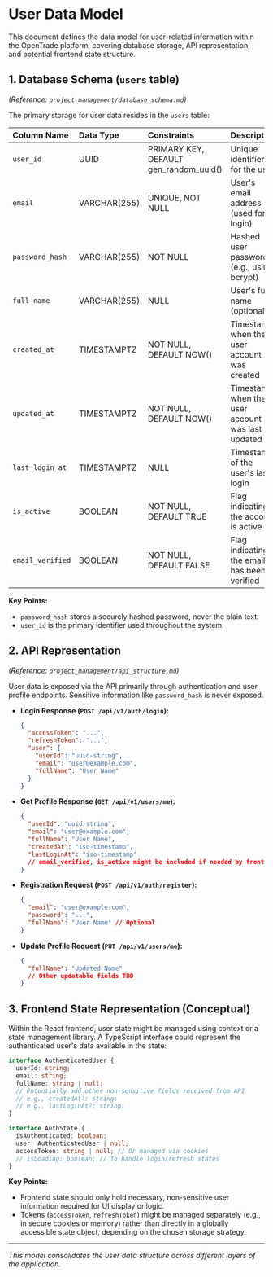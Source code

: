 # User Data Model

This document defines the data model for user-related information within the OpenTrade platform, covering database storage, API representation, and potential frontend state structure.

## 1. Database Schema (`users` table)

*(Reference: `project_management/database_schema.md`)*

The primary storage for user data resides in the `users` table:

| Column Name      | Data Type        | Constraints              | Description                                    |
| :--------------- | :--------------- | :----------------------- | :----------------------------------------------|
| `user_id`        | UUID             | PRIMARY KEY, DEFAULT gen_random_uuid() | Unique identifier for the user   |
| `email`          | VARCHAR(255)     | UNIQUE, NOT NULL         | User's email address (used for login)          |
| `password_hash`  | VARCHAR(255)     | NOT NULL                 | Hashed user password (e.g., using bcrypt)      |
| `full_name`      | VARCHAR(255)     | NULL                     | User's full name (optional)                    |
| `created_at`     | TIMESTAMPTZ      | NOT NULL, DEFAULT NOW()  | Timestamp when the user account was created    |
| `updated_at`     | TIMESTAMPTZ      | NOT NULL, DEFAULT NOW()  | Timestamp when the user account was last updated |
| `last_login_at`  | TIMESTAMPTZ      | NULL                     | Timestamp of the user's last login             |
| `is_active`      | BOOLEAN          | NOT NULL, DEFAULT TRUE   | Flag indicating if the account is active       |
| `email_verified` | BOOLEAN          | NOT NULL, DEFAULT FALSE  | Flag indicating if the email has been verified |

**Key Points:**
*   `password_hash` stores a securely hashed password, never the plain text.
*   `user_id` is the primary identifier used throughout the system.

## 2. API Representation

*(Reference: `project_management/api_structure.md`)*

User data is exposed via the API primarily through authentication and user profile endpoints. Sensitive information like `password_hash` is never exposed.

*   **Login Response (`POST /api/v1/auth/login`):**
    ```json
    {
      "accessToken": "...",
      "refreshToken": "...",
      "user": {
        "userId": "uuid-string",
        "email": "user@example.com",
        "fullName": "User Name"
      }
    }
    ```
*   **Get Profile Response (`GET /api/v1/users/me`):**
    ```json
    {
      "userId": "uuid-string",
      "email": "user@example.com",
      "fullName": "User Name",
      "createdAt": "iso-timestamp",
      "lastLoginAt": "iso-timestamp"
      // email_verified, is_active might be included if needed by frontend logic
    }
    ```
*   **Registration Request (`POST /api/v1/auth/register`):**
    ```json
    {
      "email": "user@example.com",
      "password": "...",
      "fullName": "User Name" // Optional
    }
    ```
*   **Update Profile Request (`PUT /api/v1/users/me`):**
    ```json
    {
      "fullName": "Updated Name"
      // Other updatable fields TBD
    }
    ```

## 3. Frontend State Representation (Conceptual)

Within the React frontend, user state might be managed using context or a state management library. A TypeScript interface could represent the authenticated user's data available in the state:

```typescript
interface AuthenticatedUser {
  userId: string;
  email: string;
  fullName: string | null;
  // Potentially add other non-sensitive fields received from API
  // e.g., createdAt?: string;
  // e.g., lastLoginAt?: string;
}

interface AuthState {
  isAuthenticated: boolean;
  user: AuthenticatedUser | null;
  accessToken: string | null; // Or managed via cookies
  // isLoading: boolean; // To handle login/refresh states
}
```

**Key Points:**
*   Frontend state should only hold necessary, non-sensitive user information required for UI display or logic.
*   Tokens (`accessToken`, `refreshToken`) might be managed separately (e.g., in secure cookies or memory) rather than directly in a globally accessible state object, depending on the chosen storage strategy.

---
*This model consolidates the user data structure across different layers of the application.*
